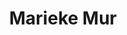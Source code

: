 ---
title: "Marieke Mur"
presenter_id: marieke_mur
permalink: /member_full_presentations/marieke_mur
layout: member_all_presentations
---